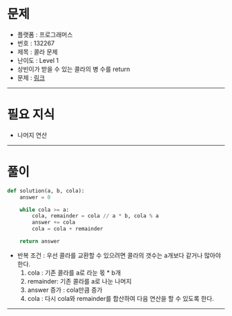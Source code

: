 # 문제
- 플랫폼 : 프로그래머스
- 번호 : 132267
- 제목 : 콜라 문제
- 난이도 : Level 1
- 상빈이가 받을 수 있는 콜라의 병 수를 return
- 문제 : <a href="https://school.programmers.co.kr/learn/courses/30/lessons/132267" target="_blank">링크</a>

---

# 필요 지식
- 나머지 연산

---

# 풀이
```python
def solution(a, b, cola):
    answer = 0

    while cola >= a:
        cola, remainder = cola // a * b, cola % a
        answer += cola
        cola = cola + remainder

    return answer
```
- 반복 조건 : 우선 콜라를 교환할 수 있으려면 콜라의 갯수는 a개보다 같거나 많아야한다.
  1. cola : 기존 콜라를 a로 라눈 몫 * b개 
  2. remainder: 기존 콜라를 a로 나눈 나머지
  3. answer 증가 : cola만큼 증가
  4. cola : 다시 cola와 remainder를 합산하여 다음 연산을 할 수 있도록 한다.

---
